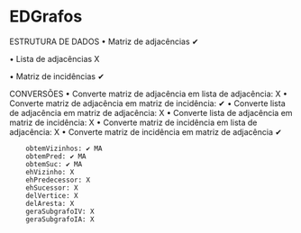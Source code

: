 # EDGrafos

ESTRUTURA DE DADOS
• Matriz de adjacências ✔

• Lista de adjacências X
        
• Matriz de incidências ✔

CONVERSÕES
• Converte matriz de adjacência em lista de adjacência: X
• Converte matriz de adjacência em matriz de incidência: ✔
• Converte lista de adjacência em matriz de adjacência: X
• Converte lista de adjacência em matriz de incidência: X
• Converte matriz de incidência em lista de adjacência: X
• Converte matriz de incidência em matriz de adjacência ✔


        obtemVizinhos: ✔ MA
        obtemPred: ✔ MA
        obtemSuc: ✔ MA
        ehVizinho: X
        ehPredecessor: X
        ehSucessor: X
        delVertice: X
        delAresta: X
        geraSubgrafoIV: X
        geraSubgrafoIA: X
